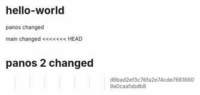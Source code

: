 # hello-world

panos changed


main changed
<<<<<<< HEAD

panos 2 changed
=======
>>>>>>> d6bad2ef3c76fa2e74cde76616609a0caafabdb8
